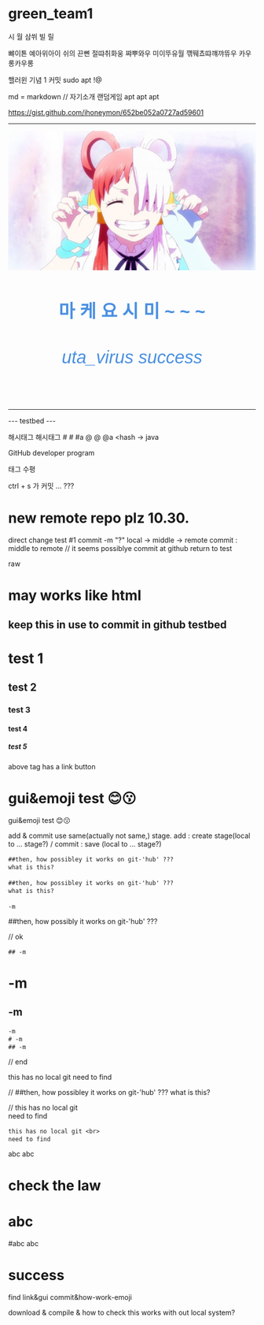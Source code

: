 # green_team1

시 월 삼쒸 빌 릴

뺘이툔 예아위아이 쉬의 끈뼌 절땨취화웅 쨔뿌와우 미이뚜유월  꺢뛔쵸땨꺠꺄뜌우
카우롱카우롱

핼러윈 기념 1 커밋 sudo apt !@

md = markdown // 자기소개 랜덤게임 apt apt apt

https://gist.github.com/ihoneymon/652be052a0727ad59601

<!-- ![Alt text](./utasig.jpg " 마 케 요 시 미 ~ ") -->
<hr>

<p align="center">
 <img src = "./utasig.jpg" placeholder = 마케요시미 >
</p>

<h1 align="center" style="font-family: 'Arial', sans-serif; font-size: 36px; color: #4A90E2;">
    마 케 요 시 미 ~ ~ ~
</h1>

<h6 align="center" style="font-family: 'Arial', sans-serif; font-size: 36px; color: #4A90E2;">
    uta_virus success
</h6>

<!-- <h1 align="center">마 케 요 시 미 ~ ~ ~</h1> -->

<!-- 마크다운은 기본적으로 텍스트일까? 텍스트는 별도 밸류 선언이나 지정이 없는 듯 몰?루 -->
 
<hr>
--- testbed ---

해시태그 해시태그 # # #a @ @ @a <hash -> java

GitHub developer program

태그 <!-- <hr> --> 수평

ctrl + s 가 커밋 ... ???

# new remote repo plz 10.30.
direct change test #1
  commit -m "?"
  local -> middle -> remote
  commit : middle to remote
  // it seems possiblye commit at github
  return to test

  raw
  # may works like html <h>

  ## keep this in use to commit in github testbed

  # test 1
  ## test 2
  ### test 3
  #### test 4
  ##### test 5

  above tag has a link button

  # gui&emoji test 😊😗
  gui&emoji test 😊😗

  add & commit use same(actually not same,) stage.
  add : create stage(local to ... stage?) / commit : save (local to ... stage?)

    ##then, how possibley it works on git-'hub' ???
    what is this?

    ##then, how possibley it works on git-'hub' ???
    what is this?

    -m
  
  ##then, how possibly it works on git-'hub' ???

// ok

    ## -m

  # -m

  ## -m

    -m
    # -m
    ## -m

// end

  this has no local git
  need to find
  
  // ##then, how possibley it works on git-'hub' ???
    what is this?

  //
  this has no local git <br>
  need to find

    this has no local git <br>
    need to find

  abc
  abc

  # check the law

  # abc
  #abc
  abc

  # success

  find link&gui commit&how-work-emoji

download & compile & how to check this works with out local system?

